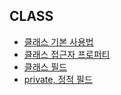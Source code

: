 ## CLASS

- [클래스 기본 사용법](./standard_class/)
- [클래스 접근자 프로퍼티](./accessor_property/)
- [클래스 필드](./class_field/)
- [private, 정적 필드](./private_and_static_field/)
